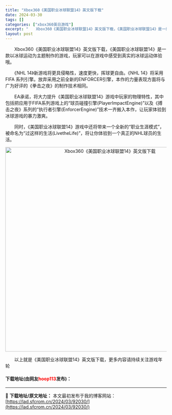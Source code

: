 ```yaml
---
title: "Xbox360《美国职业冰球联盟14》英文版下载"
date: 2024-03-30
tags: []
categories: ["xbox360英日游戏"]
excerpt: "　　Xbox360《美国职业冰球联盟14》英文版下载，《美国职业冰球联盟14》是一款以冰球运动为主题制作的游戏，玩家可以在游戏中感受到真实的冰球运动体验哦。 　　《NHL 14》新游戏将更具侵略性，速度更快，挥球更自由。《NHL 14》将采用FIFA 系列引擎。放弃采用之前全新的ENFORCER引擎&hellip;"
layout: post
---
```


 <p>　　Xbox360《美国职业冰球联盟14》英文版下载，《美国职业冰球联盟14》是一款以冰球运动为主题制作的游戏，玩家可以在游戏中感受到真实的冰球运动体验哦。</p> <p>　　《NHL 14》新游戏将更具侵略性，速度更快，挥球更自由。《NHL 14》将采用FIFA 系列引擎。放弃采用之前全新的ENFORCER引擎，本作的力量表现方面将与广为好评的《拳击之夜》的制作技术相同。</p> <p>　　EA承诺，将大力提升《美国职业冰球联盟14》游戏中玩家的物理特性，其中包括把应用于FIFA系列游戏上的&ldquo;球员碰撞引擎(PlayerImpactEngine)&rdquo;以及《搏击之夜》系列的&ldquo;执行者引擎(EnforcerEngine)&rdquo;技术一齐搬入本作，让玩家体验到冰球游戏的暴力激爽。</p> <p>　　同时，《美国职业冰球联盟14》游戏中还将带来一个全新的&ldquo;职业生涯模式&rdquo;，被命名为&ldquo;过这样的生活(LivetheLife)&rdquo;，将让你体验到一个真正的NHL球员的生活。</p> <p align="center"><img align="" border="0" src="https://lad.sfcrom.cn/wp-content/uploads/2024/03/20240330_6607d4f7d70df.jpg" width="638" alt="Xbox360《美国职业冰球联盟14》英文版下载" /></p> <p>　　以上就是《美国职业冰球联盟14》英文版下载，更多内容请持续关注游戏年轮</p> <p><h4>下载地址(由网友<font color="red">hoop113</font>发布)：</h4></p> 

---
📖 **下载地址/原文地址：** 本文最初发布于我的博客网站：[https://lad.sfcrom.cn/2024/03/92030/](https://lad.sfcrom.cn/2024/03/92030/)
